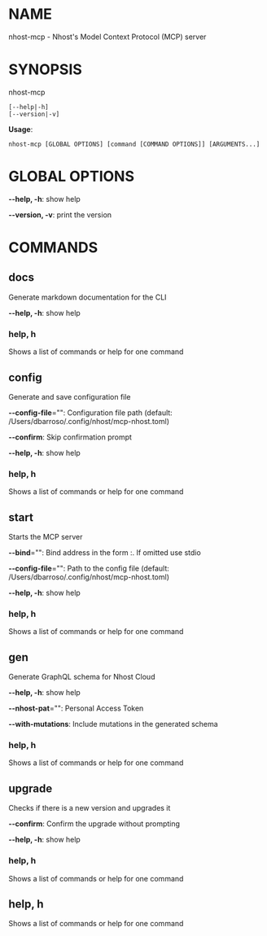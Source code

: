 # NAME

nhost-mcp - Nhost's Model Context Protocol (MCP) server

# SYNOPSIS

nhost-mcp

```
[--help|-h]
[--version|-v]
```

**Usage**:

```
nhost-mcp [GLOBAL OPTIONS] [command [COMMAND OPTIONS]] [ARGUMENTS...]
```

# GLOBAL OPTIONS

**--help, -h**: show help

**--version, -v**: print the version


# COMMANDS

## docs

Generate markdown documentation for the CLI

**--help, -h**: show help

### help, h

Shows a list of commands or help for one command

## config

Generate and save configuration file

**--config-file**="": Configuration file path (default: /Users/dbarroso/.config/nhost/mcp-nhost.toml)

**--confirm**: Skip confirmation prompt

**--help, -h**: show help

### help, h

Shows a list of commands or help for one command

## start

Starts the MCP server

**--bind**="": Bind address in the form <host>:<port>. If omitted use stdio

**--config-file**="": Path to the config file (default: /Users/dbarroso/.config/nhost/mcp-nhost.toml)

**--help, -h**: show help

### help, h

Shows a list of commands or help for one command

## gen

Generate GraphQL schema for Nhost Cloud

**--help, -h**: show help

**--nhost-pat**="": Personal Access Token

**--with-mutations**: Include mutations in the generated schema

### help, h

Shows a list of commands or help for one command

## upgrade

Checks if there is a new version and upgrades it

**--confirm**: Confirm the upgrade without prompting

**--help, -h**: show help

### help, h

Shows a list of commands or help for one command

## help, h

Shows a list of commands or help for one command

